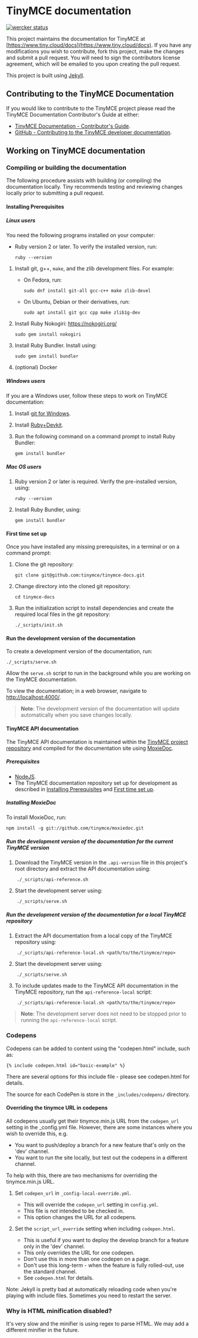 # TinyMCE documentation

[![wercker status](https://app.wercker.com/status/4d4c743635332430f9d25acae1be5218/s/master "wercker status")](https://app.wercker.com/project/bykey/4d4c743635332430f9d25acae1be5218)

This project maintains the documentation for TinyMCE at
[https://www.tiny.cloud/docs](https://www.tiny.cloud/docs). If you have any
modifications you wish to contribute, fork this project, make the changes
and submit a pull request. You will need to sign the contributors license
agreement, which will be emailed to you upon creating the pull request.

This project is built using [Jekyll](https://jekyllrb.com/).

## Contributing to the TinyMCE Documentation

If you would like to contribute to the TinyMCE project please read the TinyMCE Documentation Contributor's Guide at either:

- [TinyMCE Documentation - Contributor's Guide](https://www.tiny.cloud/docs/configure/contributing-docs/).
- [GitHub - Contributing to the TinyMCE developer documentation](https://github.com/tinymce/tinymce-docs/blob/develop/CONTRIBUTING.md#contributing-to-the-tinymce-developer-documentation).

## Working on TinyMCE documentation

### Compiling or building the documentation

The following procedure assists with building (or compiling) the documentation locally. Tiny recommends testing and reviewing changes locally prior to submitting a pull request.

#### Installing Prerequisites

##### Linux users

You need the following programs installed on your computer:

- Ruby version 2 or later. To verify the installed version, run:
  ```
  ruby --version
  ```

1. Install git, g++, `make`, and the zlib development files. For example:
    - On Fedora, run:

      ```
      sudo dnf install git-all gcc-c++ make zlib-devel
      ```
    - On Ubuntu, Debian or their derivatives, run:
      ```
      sudo apt install git gcc cpp make zlib1g-dev
      ```

2. Install Ruby Nokogiri: https://nokogiri.org/
    ```
    sudo gem install nokogiri
    ```

3. Install Ruby Bundler. Install using:
    ```
    sudo gem install bundler
    ```

4. (optional) Docker

##### Windows users

If you are a Windows user, follow these steps to work on TinyMCE documentation:

1. Install [git for Windows](https://gitforwindows.org/).

2. Install [Ruby+Devkit](https://rubyinstaller.org/downloads/).

3. Run the following command on a command prompt to install Ruby Bundler:
    ```
    gem install bundler
    ```

##### Mac OS users

1. Ruby version 2 or later is required. Verify the pre-installed version, using:
    ```
    ruby --version
    ```

2. Install Ruby Bundler, using:
    ```
    gem install bundler
    ```

#### First time set up

Once you have installed any missing prerequisites, in a terminal or on a command prompt:

1. Clone the git repository:
    ```
    git clone git@github.com:tinymce/tinymce-docs.git
    ```

2. Change directory into the cloned git repository:
    ```
    cd tinymce-docs
    ```

3. Run the initialization script to install dependencies and create the required local files in the git repository:
    ```
    ./_scripts/init.sh
    ```

#### Run the development version of the documentation

To create a development version of the documentation, run:

```
./_scripts/serve.sh
```

Allow the `serve.sh` script to run in the background while you are working on the TinyMCE documentation.

To view the documentation; in a web browser, navigate to [http://localhost:4000/](http://localhost:4000/).

> **Note**: The development version of the documentation will update automatically when you save changes locally.

#### TinyMCE API documentation

The TinyMCE API documentation is maintained within the [TinyMCE project repository](https://github.com/tinymce/tinymce) and compiled for the documentation site using [MoxieDoc](https://github.com/tinymce/moxiedoc).

##### Prerequisites

- [NodeJS](https://nodejs.org/en/).
- The TinyMCE documentation repository set up for development as described in [Installing Prerequisites](#installing-prerequisites) and [First time set up](#first-time-set-up).

##### Installing MoxieDoc

To install MoxieDoc, run:

```
npm install -g git://github.com/tinymce/moxiedoc.git
```

##### Run the development version of the documentation for the current TinyMCE version

1. Download the TinyMCE version in the `.api-version` file in this project's root directory and extract the API documentation using:
```
    ./_scripts/api-reference.sh
```

2. Start the development server using:
```
    ./_scripts/serve.sh
```

##### Run the development version of the documentation for a local TinyMCE repository

1. Extract the API documentation from a local copy of the TinyMCE repository using:
```
    ./_scripts/api-reference-local.sh <path/to/the/tinymce/repo>
```
2. Start the development server using:
```
    ./_scripts/serve.sh
```
3. To include updates made to the TinyMCE API documentation in the TinyMCE repository, run the `api-reference-local` script:
```
    ./_scripts/api-reference-local.sh <path/to/the/tinymce/repo>
```

>**Note**: The development server does not need to be stopped prior to running the `api-reference-local` script.

### Codepens

Codepens can be added to content using the "codepen.html" include, such as:

```
{% include codepen.html id="basic-example" %}
```

There are several options for this include file - please see codepen.html for details.

The source for each CodePen is store in the `_includes/codepens/` directory.

#### Overriding the tinymce URL in codepens

All codepens usually get their tinymce.min.js URL from the `codepen_url` setting in the _config.yml file.
However, there are some instances where you wish to override this, e.g.

 - You want to push/deploy a branch for a new feature that's only on the 'dev' channel.
 - You want to run the site locally, but test out the codepens in a different channel.

To help with this, there are two mechanisms for overriding the tinymce.min.js URL.

 1. Set `codepen_url` in `_config-local-override.yml`.  
    - This will override the `codepen_url` setting in `config.yml`.
    - This file is *not* intended to be checked in.
    - This option changes the URL for all codepens.

 2. Set the `script_url_override` setting when including `codepen.html`.
    - This is useful if you want to deploy the develop branch for a feature only in the 'dev' channel.
    - This only overrides the URL for one codepen.
    - Don't use this in more than one codepen on a page.
    - Don't use this long-term - when the feature is fully rolled-out, use the standard channel.
    - See `codepen.html` for details.

Note: Jekyll is pretty bad at automatically reloading code when you're playing with include files.
Sometimes you need to restart the server.  

### Why is HTML minification disabled?

It's very slow and the minifier is using regex to parse HTML. We may add a different minifier in the future.